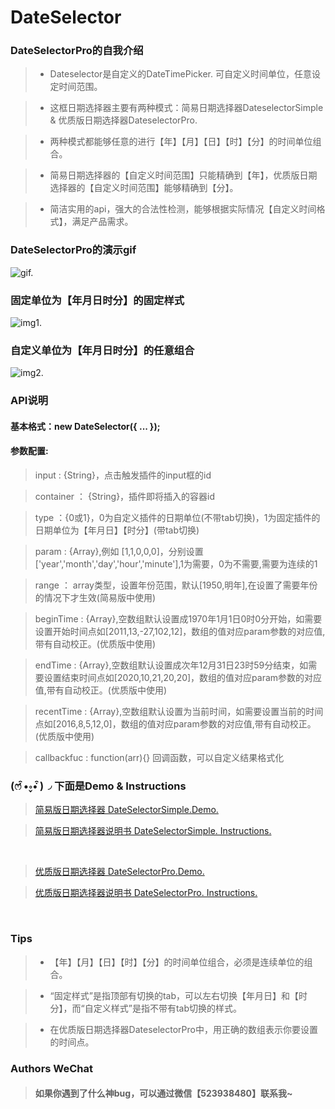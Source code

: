 # DateSelector

### DateSelectorPro的自我介绍

> * Dateselector是自定义的DateTimePicker. 可自定义时间单位，任意设定时间范围。

> * 这框日期选择器主要有两种模式：简易日期选择器DateselectorSimple & 优质版日期选择器DateselectorPro.


> * 两种模式都能够任意的进行【年】【月】【日】【时】【分】的时间单位组合。

> * 简易日期选择器的【自定义时间范围】只能精确到【年】，优质版日期选择器的【自定义时间范围】能够精确到【分】。

> * 简洁实用的api，强大的合法性检测，能够根据实际情况【自定义时间格式】，满足产品需求。

### DateSelectorPro的演示gif
 ![gif.](https://github.com/AppianZ/DateSelector/blob/master/productions/DateSelector1.gif)
 
### 固定单位为【年月日时分】的固定样式
 ![img1.](http://7xqsim.com1.z0.glb.clouddn.com/DateSelector2.png?imageView2/2/w/562/h/452)
 
### 自定义单位为【年月日时分】的任意组合
 ![img2.](http://7xqsim.com1.z0.glb.clouddn.com/DateSelector3.png?imageView2/2/w/186/h/332)
 

### **API说明**

#### **基本格式：new DateSelector({ ... });**

#### **参数配置:**
> input : {String}，点击触发插件的input框的id

> container ： {String}，插件即将插入的容器id

> type ：{0或1}，0为自定义插件的日期单位(不带tab切换)，1为固定插件的日期单位为【年月日】【时分】(带tab切换)

> param : {Array},例如 [1,1,0,0,0]，分别设置['year','month','day','hour','minute'],1为需要，0为不需要,需要为连续的1

> range ： array类型，设置年份范围，默认[1950,明年],在设置了需要年份的情况下才生效(简易版中使用)

> beginTime : {Array},空数组默认设置成1970年1月1日0时0分开始，如需要设置开始时间点如[2011,13,-27,102,12]，数组的值对应param参数的对应值,带有自动校正。(优质版中使用)

> endTime : {Array},空数组默认设置成次年12月31日23时59分结束，如需要设置结束时间点如[2020,10,21,20,20]，数组的值对应param参数的对应值,带有自动校正。(优质版中使用)

> recentTime : {Array},空数组默认设置为当前时间，如需要设置当前的时间点如[2016,8,5,12,0]，数组的值对应param参数的对应值,带有自动校正。(优质版中使用)

> callbackfuc : function(arr){} 回调函数，可以自定义结果格式化



### **(ෆ ͒•∘̬• ͒)◞ 下面是Demo & Instructions**

> [简易版日期选择器 DateSelectorSimple.Demo.](http://appianz.github.io/Desert-or-Ocean/DateSelectorSimple.html) 

> [简易版日期选择器说明书 DateSelectorSimple. Instructions.](https://github.com/AppianZ/Desert-or-Ocean/tree/master/AppianZ/productions/DateSelectorSimple)
<br/>

> [优质版日期选择器 DateSelectorPro.Demo.](http://appianz.github.io/Desert-or-Ocean/DateSelectorPro.html)

> [优质版日期选择器说明书 DateSelectorPro. Instructions.](https://github.com/AppianZ/Desert-or-Ocean/tree/master/AppianZ/productions/DateSelectorPro)

<br/>


### **Tips**
> * 【年】【月】【日】【时】【分】的时间单位组合，必须是连续单位的组合。

> * “固定样式”是指顶部有切换的tab，可以左右切换【年月日】和【时分】，而“自定义样式”是指不带有tab切换的样式。

> * 在优质版日期选择器DateselectorPro中，用正确的数组表示你要设置的时间点。


### **Authors WeChat**

> #### 如果你遇到了什么神bug，可以通过微信【523938480】联系我~

 
